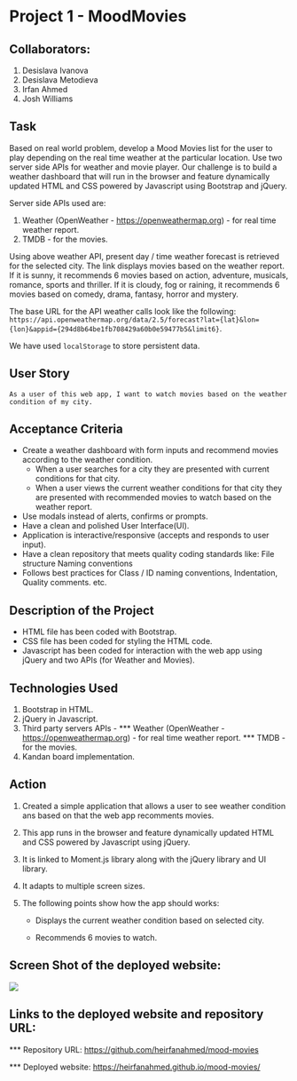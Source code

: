# Project 1 - MoodMovies

## Collaborators:

1. Desislava Ivanova
2. Desislava Metodieva
3. Irfan Ahmed
4. Josh Williams


## Task

Based on real world problem, develop a Mood Movies list for the user to play depending on the real time weather at the particular location. Use two server side APIs for weather and movie player. Our challenge is to build a weather dashboard that will run in the browser and feature dynamically updated HTML and CSS powered by Javascript using Bootstrap and jQuery.

Server side APIs used are:
1. Weather (OpenWeather - https://openweathermap.org) - for real time weather report.
2. TMDB - for the movies.

Using above weather API, present day / time weather forecast is retrieved for the selected city. The link displays movies based on the weather report.
If it is sunny, it recommends 6 movies based on action, adventure, musicals, romance, sports and thriller.
If it is cloudy, fog or raining, it recommends 6 movies based on comedy, drama, fantasy, horror and mystery.

The base URL for the API weather calls look like the following: `https://api.openweathermap.org/data/2.5/forecast?lat={lat}&lon={lon}&appid={294d8b64be1fb708429a60b0e59477b5&limit6}`.

We have used `localStorage` to store persistent data.



## User Story

```text
As a user of this web app, I want to watch movies based on the weather condition of my city.
```



## Acceptance Criteria

* Create a weather dashboard with form inputs and recommend movies according to the weather condition.
  * When a user searches for a city they are presented with current conditions for that city.
  * When a user views the current weather conditions for that city they are presented with recommended movies to watch based on the weather report.
* Use modals instead of alerts, confirms or prompts.
* Have a clean and polished User Interface(UI).
* Application is interactive/responsive (accepts and responds to user input).
* Have a clean repository that meets quality coding standards like:
    File structure
    Naming conventions
* Follows best practices for Class / ID naming conventions, Indentation, Quality comments. etc.



## Description of the Project

* HTML file has been coded with Bootstrap.
* CSS file has been coded for styling the HTML code.
* Javascript has been coded for interaction with the web app using jQuery and two APIs (for Weather and Movies).



## Technologies Used
1. Bootstrap in HTML.
2. jQuery in Javascript.
3. Third party servers APIs -
  *** Weather (OpenWeather - https://openweathermap.org) - for real time weather report.
  *** TMDB - for the movies.
4. Kandan board implementation.



## Action

1. Created a simple application that allows a user to see weather condition ans based on that the web app recomments movies.

2. This app runs in the browser and feature dynamically updated HTML and CSS powered by Javascript using jQuery.

3. It is linked to Moment.js library along with the jQuery library and UI library.
     
4. It adapts to multiple screen sizes.

5. The following points show how the app should works:

    * Displays the current weather condition based on selected city.
 
    * Recommends 6 movies to watch.



## Screen Shot of the deployed website:
  ![](assets/images/mood-movies.png)



## Links to the deployed website and repository URL:

*** Repository URL: https://github.com/heirfanahmed/mood-movies

*** Deployed website: https://heirfanahmed.github.io/mood-movies/